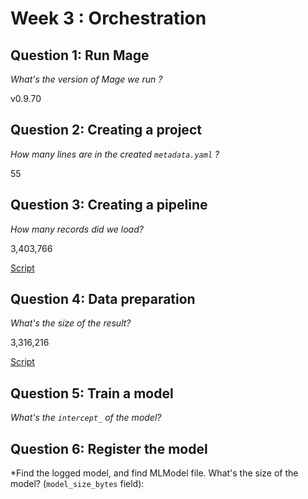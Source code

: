 # Week 3 : Orchestration

## Question 1: Run Mage

*What's the version of Mage we run ?*

v0.9.70

## Question 2: Creating a project

*How many lines are in the created `metadata.yaml` ?*

55

## Question 3: Creating a pipeline

*How many records did we load?*

3,403,766

[Script](https://github.com/cecilegltslmcs/mlops-zoomcamp/blob/main/Week3/homework_03/your_first_project/data_loaders/nyc_data_ingestiton.py)

## Question 4: Data preparation

*What's the size of the result?*

3,316,216

[Script](https://github.com/cecilegltslmcs/mlops-zoomcamp/blob/main/Week3/homework_03/your_first_project/transformers/nyc_data_preparation.py)

## Question 5: Train a model

*What's the `intercept_` of the model?*


## Question 6: Register the model

*Find the logged model, and find MLModel file. What's the size of the model? (`model_size_bytes` field):
